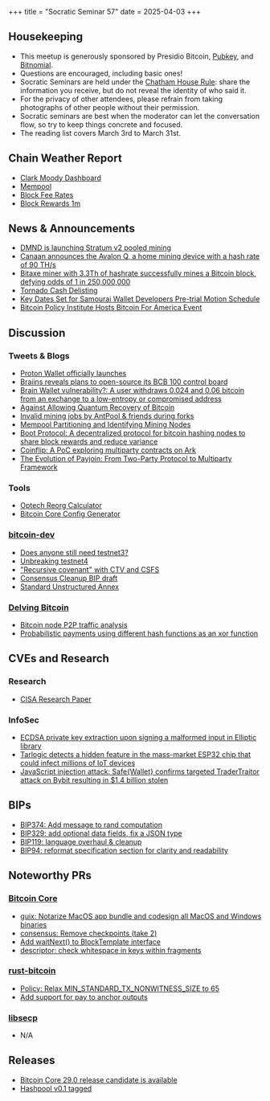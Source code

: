 +++
title = "Socratic Seminar 57"
date = 2025-04-03
+++

Housekeeping
------------

- This meetup is generously sponsored by Presidio Bitcoin, [Pubkey](https://bitrefill.com/), and [Bitnomial](https://bitnomial.com).
- Questions are encouraged, including basic ones!
- Socratic Seminars are held under the [Chatham House Rule](https://www.chathamhouse.org/about-us/chatham-house-rule): share the information you receive, but do not reveal the identity of who said it.
- For the privacy of other attendees, please refrain from taking photographs of other people without their permission.
- Socratic seminars are best when the moderator can let the conversation flow, so try to keep things concrete and focused.
- The reading list covers March 3rd to March 31st.

Chain Weather Report
--------------------

- [Clark Moody Dashboard](https://dashboard.clarkmoody.com/)
- [Mempool](https://mempool.space/graphs/mempool#1m)
- [Block Fee Rates](https://mempool.space/graphs/mining/block-fee-rates#1m)
- [Block Rewards 1m](https://mempool.space/graphs/mining/block-rewards#1m)

News & Announcements
--------------------

- [DMND is launching Stratum v2 pooled mining](https://www.dmnd.work/)
- [Canaan announces the Avalon Q, a home mining device with a hash rate of 90 TH/s](https://www.canaan.io/minerq)
- [Bitaxe miner with 3.3Th of hashrate successfully mines a Bitcoin block, defying odds of 1 in 250,000,000](https://mempool.space/block/000000000000000000006414aea39be567cf1d5ff6cbf2d77254fe7c714b0d81)
- [Tornado Cash Delisting](https://home.treasury.gov/news/press-releases/sb0057)
- [Key Dates Set for Samourai Wallet Developers Pre-trial Motion Schedule](https://www.nobsbitcoin.com/key-dates-set-for-samourai-wallet-developers-pre-trial-motion-schedule)
- [Bitcoin Policy Institute Hosts Bitcoin For America Event](https://bitcoinmagazine.com/news/the-united-states-must-embrace-bitcoin-now-a-recap-of-bitcoin-for-america)

Discussion
----------

### Tweets & Blogs

- [Proton Wallet officially launches](https://x.com/ProtonWallet/status/1888971248652235009)
- [Braiins reveals plans to open-source its BCB 100 control board](https://x.com/BraiinsMining/status/1895463159894302837)
- [Brain Wallet vulnerability?: A user withdraws 0.024 and 0.06 bitcoin from an exchange to a low-entropy or compromised address](https://x.com/mononautical/status/1895639824197206352)
- [Against Allowing Quantum Recovery of Bitcoin](https://blog.lopp.net/against-quantum-recovery-of-bitcoin/)
- [Invalid mining jobs by AntPool & friends during forks](https://b10c.me/observations/14-antpool-and-friends-invalid-mining-jobs/)
- [Mempool Partitioning and Identifying Mining Nodes](https://crypt-iq.github.io/coinscope-post.html)
- [Boot Protocol: A decentralized protocol for bitcoin hashing nodes to share block rewards and reduce variance](https://github.com/gridlabs-science/boot-protocol)
- [Coinflip: A PoC exploring multiparty contracts on Ark](https://coinflip.casino/how-it-works)
- [The Evolution of Payjoin: From Two-Party Protocol to Multiparty Framework](https://payjoindevkit.org/2025/03/18/the-evolution-of-payjoin)

### Tools
- [Optech Reorg Calculator](https://bitcoinops.org/en/tools/reorg-calculator/)
- [Bitcoin Core Config Generator](https://github.com/jurraca/core-config-tui)

### [bitcoin-dev](https://groups.google.com/g/bitcoindev)

- [Does anyone still need testnet3?](https://groups.google.com/g/bitcoindev/c/jYBlh24OB-Y)
- [Unbreaking testnet4](https://groups.google.com/g/bitcoindev/c/iVLHJ1HWhoU)
- ["Recursive covenant" with CTV and CSFS](https://groups.google.com/g/bitcoindev/c/Tu7mr419jWQ)
- [Consensus Cleanup BIP draft](https://groups.google.com/g/bitcoindev/c/0tSvml90Qcw)
- [Standard Unstructured Annex](https://groups.google.com/g/bitcoindev/c/Q5j2Kb6XeHI)

### [Delving Bitcoin](https://delvingbitcoin.org/)

- [Bitcoin node P2P traffic analysis](https://delvingbitcoin.org/t/bitcoin-node-p2p-traffic-analysis/1490)
- [Probabilistic payments using different hash functions as an xor function](https://delvingbitcoin.org/t/emulating-op-rand/1409/10)

CVEs and Research
-----------------

### Research

- [CISA Research Paper](https://hrf.org/latest/cisa-research-paper)

### InfoSec

- [ECDSA private key extraction upon signing a malformed input in Elliptic library](https://github.com/indutny/elliptic/security/advisories/GHSA-vjh7-7g9h-fjfh)
- [Tarlogic detects a hidden feature in the mass-market ESP32 chip that could infect millions of IoT devices](https://www.tarlogic.com/news/hidden-feature-esp32-chip-infect-ot-devices/)
- [JavaScript injection attack: Safe{Wallet} confirms targeted TraderTraitor attack on Bybit resulting in $1.4 billion stolen](https://x.com/safe/article/1897663514975649938)

BIPs
----

- [BIP374: Add message to rand computation](https://github.com/bitcoin/bips/pull/1758)
- [BIP329: add optional data fields, fix a JSON type](https://github.com/bitcoin/bips/pull/1750)
- [BIP119: language overhaul & cleanup](https://github.com/bitcoin/bips/pull/1792)
- [BIP94: reformat specification section for clarity and readability](https://github.com/bitcoin/bips/pull/1782)

Noteworthy PRs
--------------

### [Bitcoin Core](https://github.com/bitcoin/bitcoin)

- [guix: Notarize MacOS app bundle and codesign all MacOS and Windows binaries](https://github.com/bitcoin/bitcoin/pull/31407)
- [consensus: Remove checkpoints (take 2)](https://github.com/bitcoin/bitcoin/pull/31649)
- [Add waitNext() to BlockTemplate interface](https://github.com/bitcoin/bitcoin/pull/31283)
- [descriptor: check whitespace in keys within fragments](https://github.com/bitcoin/bitcoin/pull/31603)

### [rust-bitcoin](https://github.com/rust-bitcoin/rust-bitcoin)
- [Policy: Relax MIN_STANDARD_TX_NONWITNESS_SIZE to 65](https://github.com/rust-bitcoin/rust-bitcoin/pull/4114)
- [Add support for pay to anchor outputs](https://github.com/rust-bitcoin/rust-bitcoin/pull/4111)

### [libsecp](https://github.com/bitcoin-core/secp256k1)
- N/A

Releases
--------

- [Bitcoin Core 29.0 release candidate is available](https://github.com/bitcoin-core/bitcoin-devwiki/wiki/29.0-Release-Notes-draft)
- [Hashpool v0.1 tagged](https://github.com/vnprc/hashpool)
